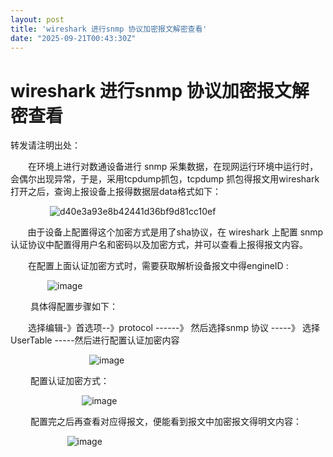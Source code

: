 ```yaml
---
layout: post
title: 'wireshark 进行snmp 协议加密报文解密查看'
date: "2025-09-21T00:43:30Z"
---
```

wireshark 进行snmp 协议加密报文解密查看
===========================

转发请注明出处：

　　在环境上进行对数通设备进行 snmp 采集数据，在现网运行环境中运行时，会偶尔出现异常，于是，采用tcpdump抓包，tcpdump 抓包得报文用wireshark打开之后，查询上报设备上报得数据层data格式如下：

                ![d40e3a93e8b42441d36bf9d81cc10ef](https://img2024.cnblogs.com/blog/1110857/202509/1110857-20250920222518354-1680657357.png)

       由于设备上配置得这个加密方式是用了sha协议，在 wireshark 上配置 snmp 认证协议中配置得用户名和密码以及加密方式，并可以查看上报得报文内容。

　　在配置上面认证加密方式时，需要获取解析设备报文中得engineID :

               ![image](https://img2024.cnblogs.com/blog/1110857/202509/1110857-20250920222836402-869440486.png)

 　　具体得配置步骤如下：

　　选择编辑-》首选项--》protocol ------》 然后选择snmp 协议 -----》 选择 UserTable -----然后进行配置认证加密内容

                                ![image](https://img2024.cnblogs.com/blog/1110857/202509/1110857-20250920223001062-815425715.png)

 　　配置认证加密方式：

                             ![image](https://img2024.cnblogs.com/blog/1110857/202509/1110857-20250920223139569-383514104.png)

 　　配置完之后再查看对应得报文，便能看到报文中加密报文得明文内容：

                       ![image](https://img2024.cnblogs.com/blog/1110857/202509/1110857-20250920223259786-1484301803.png)